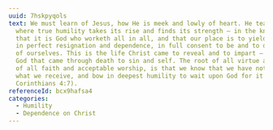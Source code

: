 ```yaml
---
uuid: 7hskpyqols
text: We must learn of Jesus, how He is meek and lowly of heart. He teaches us
  where true humility takes its rise and finds its strength — in the knowledge
  that it is God who worketh all in all, and that our place is to yield to Him
  in perfect resignation and dependence, in full consent to be and to do nothing
  of ourselves. This is the life Christ came to reveal and to impart — a life to
  God that came through death to sin and self. The root of all virtue and grace,
  of all faith and acceptable worship, is that we know that we have nothing but
  what we receive, and bow in deepest humility to wait upon God for it (1
  Corinthians 4:7).
referenceId: bcx9hafsa4
categories:
  - Humility
  - Dependence on Christ
---
```

